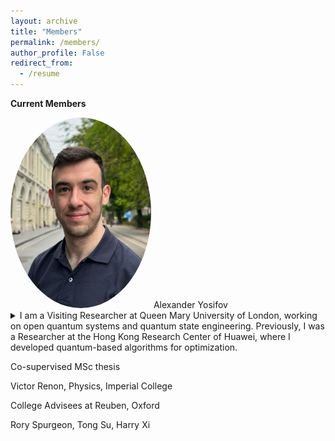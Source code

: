 ```yaml
---
layout: archive
title: "Members"
permalink: /members/
author_profile: False
redirect_from:
  - /resume
---
```


<!-- {% include base_path %} -->

**Current Members**

<img src="/images/Alexander.jpg" alt="Description" style="border-radius: 50%; box-shadow: 0 0px 1px rgba(0, 0, 0, 0.02); border: 0px solid #ccc; width: 225px;">
Alexander Yosifov 

<details>
  <summary>I am a Visiting Researcher at Queen Mary University of London, working on open quantum systems and quantum state engineering. Previously, I was a Researcher at the Hong Kong Research Center of Huawei, where I developed quantum-based algorithms for optimization.</summary>
Prior to that, I was working with Prof. Vlatko Vedral at the University of Oxford, focusing on quantum collision models for steady-state preparation and error mitigation.

My work examines the behavior of open dissipation-driven and interacting many-body systems, and quantum information processing in realistic environments, with emphasis on quantum non-Markovian dynamics, and many-body quantum effects with applications to quantum error correction, quantum control, and ground state preparation on near-term devices.
</details>


 


Co-supervised MSc thesis

Victor Renon, Physics, Imperial College

College Advisees at Reuben, Oxford

Rory Spurgeon, Tong Su, Harry Xi 

